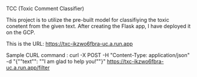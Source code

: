 TCC (Toxic Comment Classifier)

This project is to utilize the pre-built model for classifiying the toxic conetent from the given text. After creating the Flask app, I have deployed it on the GCP.

This is the URL: https://txc-ikzwo6fbra-uc.a.run.app

Sample CURL command : curl -X POST -H "Content-Type: application/json" -d "{""text"": ""I am glad to help you!""}" https://txc-ikzwo6fbra-uc.a.run.app/filter
